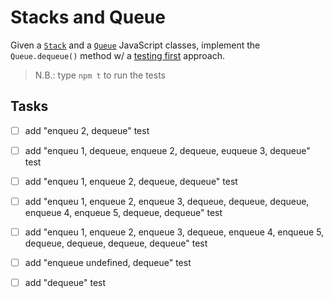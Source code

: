 # Stacks and Queue

Given a [`Stack`](../src/queue.js#L1) and a [`Queue`](../src/queue.js#13)
JavaScript classes, implement the `Queue.dequeue()` method w/ a
[testing first](../src/queue.test.js) approach.

> N.B.: type `npm t` to run the tests

## Tasks

- [ ] add "enqueu 2, dequeue" test

- [ ] add "enqueu 1, dequeue, enqueue 2, dequeue, euqueue 3, dequeue" test

- [ ] add "enqueu 1, enqueue 2, dequeue, dequeue" test

- [ ] add "enqueu 1, enqueue 2, enqueue 3, dequeue, dequeue, dequeue, enqueue 4, enqueue 5, dequeue, dequeue" test

- [ ] add "enqueu 1, enqueue 2, enqueue 3, dequeue, enqueue 4, enqueue 5, dequeue, dequeue, dequeue, dequeue" test

- [ ] add "enqueue undefined, dequeue" test

- [ ] add "dequeue" test
